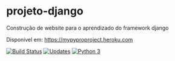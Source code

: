 # projeto-django
Construção de website para o aprendizado do framework django

Disponivel em: https://mypyproproject.heroku.com

[![Build Status](https://travis-ci.com/Lnvictor/projeto-django.svg?branch=master)](https://travis-ci.com/Lnvictor/projeto-django)
[![Updates](https://pyup.io/repos/github/Lnvictor/projeto-django/shield.svg)](https://pyup.io/repos/github/Lnvictor/projeto-django/)
[![Python 3](https://pyup.io/repos/github/Lnvictor/projeto-django/python-3-shield.svg)](https://pyup.io/repos/github/Lnvictor/projeto-django/)


